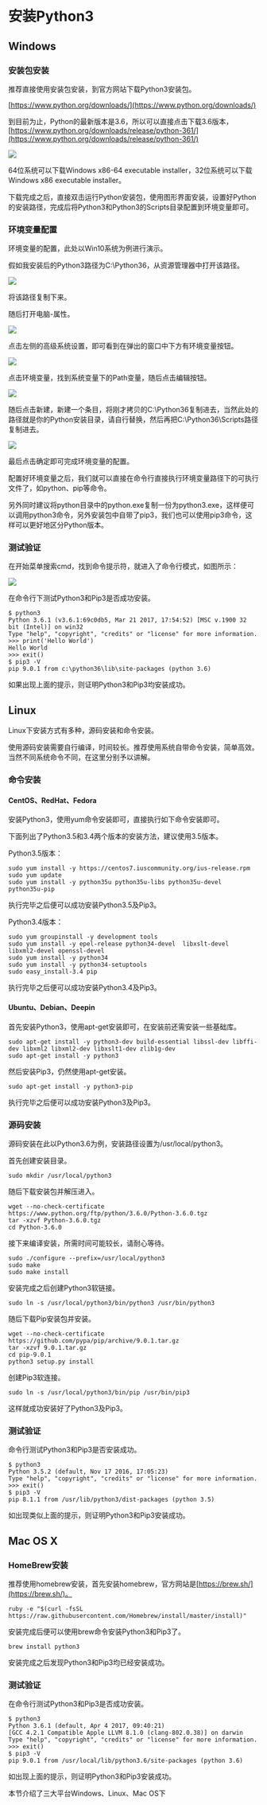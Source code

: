 # 安装Python3

## Windows

### 安装包安装

推荐直接使用安装包安装，到官方网站下载Python3安装包。

[https://www.python.org/downloads/](https://www.python.org/downloads/)

到目前为止，Python的最新版本是3.6，所以可以直接点击下载3.6版本，[https://www.python.org/downloads/release/python-361/](https://www.python.org/downloads/release/python-361/)

![](./assets/2017-06-04-19-38-26.jpg)

64位系统可以下载Windows x86-64 executable installer，32位系统可以下载Windows x86 executable installer。

下载完成之后，直接双击运行Python安装包，使用图形界面安装，设置好Python的安装路径，完成后将Python3和Python3的Scripts目录配置到环境变量即可。

### 环境变量配置

环境变量的配置，此处以Win10系统为例进行演示。

假如我安装后的Python3路径为C:\Python36，从资源管理器中打开该路径。

![](./assets/2017-06-04-19-12-07.jpg)

将该路径复制下来。

随后打开电脑-属性。

![](./assets/2017-06-04-19-13-52.jpg)

点击左侧的高级系统设置，即可看到在弹出的窗口中下方有环境变量按钮。

![](./assets/2017-06-04-19-14-48.jpg)

点击环境变量，找到系统变量下的Path变量，随后点击编辑按钮。

![](./assets/2017-06-04-19-15-59.jpg)

随后点击新建，新建一个条目，将刚才拷贝的C:\Python36复制进去，当然此处的路径就是你的Python安装目录，请自行替换，然后再把C:\Python36\Scripts路径复制进去。

![](./assets/2017-06-04-19-20-05.jpg)

最后点击确定即可完成环境变量的配置。

配置好环境变量之后，我们就可以直接在命令行直接执行环境变量路径下的可执行文件了，如python、pip等命令。

另外同时建议将python目录中的python.exe复制一份为python3.exe，这样便可以调用python3命令，另外安装包中自带了pip3，我们也可以使用pip3命令，这样可以更好地区分Python版本。

### 测试验证

在开始菜单搜索cmd，找到命令提示符，就进入了命令行模式，如图所示：

![](./assets/2017-06-04-19-27-18.jpg)

在命令行下测试Python3和Pip3是否成功安装。

```
$ python3
Python 3.6.1 (v3.6.1:69c0db5, Mar 21 2017, 17:54:52) [MSC v.1900 32 bit (Intel)] on win32
Type "help", "copyright", "credits" or "license" for more information.
>>> print('Hello World')
Hello World
>>> exit()
$ pip3 -V
pip 9.0.1 from c:\python36\lib\site-packages (python 3.6)
```

如果出现上面的提示，则证明Python3和Pip3均安装成功。

## Linux

Linux下安装方式有多种，源码安装和命令安装。

使用源码安装需要自行编译，时间较长。推荐使用系统自带命令安装，简单高效。当然不同系统命令不同，在这里分别予以讲解。

### 命令安装

#### CentOS、RedHat、Fedora

安装Python3，使用yum命令安装即可，直接执行如下命令安装即可。

下面列出了Python3.5和3.4两个版本的安装方法，建议使用3.5版本。

Python3.5版本：

```
sudo yum install -y https://centos7.iuscommunity.org/ius-release.rpm
sudo yum update
sudo yum install -y python35u python35u-libs python35u-devel python35u-pip
```

执行完毕之后便可以成功安装Python3.5及Pip3。

Python3.4版本：

```
sudo yum groupinstall -y development tools
sudo yum install -y epel-release python34-devel  libxslt-devel libxml2-devel openssl-devel
sudo yum install -y python34
sudo yum install -y python34-setuptools
sudo easy_install-3.4 pip
```

执行完毕之后便可以成功安装Python3.4及Pip3。

#### Ubuntu、Debian、Deepin

首先安装Python3，使用apt-get安装即可，在安装前还需安装一些基础库。

```
sudo apt-get install -y python3-dev build-essential libssl-dev libffi-dev libxml2 libxml2-dev libxslt1-dev zlib1g-dev
sudo apt-get install -y python3
```

然后安装Pip3，仍然使用apt-get安装。

```
sudo apt-get install -y python3-pip
```

执行完毕之后便可以成功安装Python3及Pip3。

### 源码安装

源码安装在此以Python3.6为例，安装路径设置为/usr/local/python3。

首先创建安装目录。

```
sudo mkdir /usr/local/python3
```

随后下载安装包并解压进入。

```
wget --no-check-certificate https://www.python.org/ftp/python/3.6.0/Python-3.6.0.tgz
tar -xzvf Python-3.6.0.tgz
cd Python-3.6.0
```

接下来编译安装，所需时间可能较长，请耐心等待。

```
sudo ./configure --prefix=/usr/local/python3
sudo make
sudo make install
```

安装完成之后创建Python3软链接。

```
sudo ln -s /usr/local/python3/bin/python3 /usr/bin/python3
```

随后下载Pip安装包并安装。

```
wget --no-check-certificate https://github.com/pypa/pip/archive/9.0.1.tar.gz
tar -xzvf 9.0.1.tar.gz
cd pip-9.0.1
python3 setup.py install
```

创建Pip3软连接。

```
sudo ln -s /usr/local/python3/bin/pip /usr/bin/pip3
```

这样就成功安装好了Python3及Pip3。

### 测试验证

命令行测试Python3和Pip3是否安装成功。

```
$ python3
Python 3.5.2 (default, Nov 17 2016, 17:05:23) 
Type "help", "copyright", "credits" or "license" for more information.
>>> exit()
$ pip3 -V
pip 8.1.1 from /usr/lib/python3/dist-packages (python 3.5)
```

如出现类似上面的提示，则证明Python3和Pip3安装成功。

## Mac OS X

### HomeBrew安装

推荐使用homebrew安装，首先安装homebrew，官方网站是[https://brew.sh/](https://brew.sh/)。

```
ruby -e "$(curl -fsSL https://raw.githubusercontent.com/Homebrew/install/master/install)"
```

安装完成后便可以使用brew命令安装Python3和Pip3了。

```
brew install python3
```

安装完成之后发现Python3和Pip3均已经安装成功。

### 测试验证

在命令行测试Python3和Pip3是否成功安装。

```
$ python3
Python 3.6.1 (default, Apr 4 2017, 09:40:21) 
[GCC 4.2.1 Compatible Apple LLVM 8.1.0 (clang-802.0.38)] on darwin
Type "help", "copyright", "credits" or "license" for more information.
>>> exit()
$ pip3 -V
pip 9.0.1 from /usr/local/lib/python3.6/site-packages (python 3.6)
```

如出现上面的提示，则证明Python3和Pip3安装成功。

本节介绍了三大平台Windows、Linux、Mac OS下

